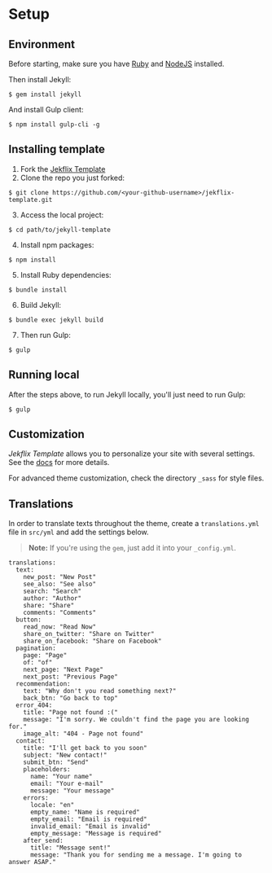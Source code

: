 # Setup

## Environment

Before starting, make sure you have [Ruby](https://www.ruby-lang.org/en/documentation/installation/) and [NodeJS](https://nodejs.org/) installed.

Then install Jekyll:

```
$ gem install jekyll
```

And install Gulp client:

```
$ npm install gulp-cli -g
```

## Installing template

1. Fork the [Jekflix Template](https://github.com/thiagorossener/jekflix-template/fork)
2. Clone the repo you just forked:
```
$ git clone https://github.com/<your-github-username>/jekflix-template.git
```
3. Access the local project:
```
$ cd path/to/jekyll-template
```
4. Install npm packages:
```
$ npm install
```
5. Install Ruby dependencies:
```
$ bundle install
```
6. Build Jekyll:
```
$ bundle exec jekyll build
```
7. Then run Gulp:
```
$ gulp
```

## Running local

After the steps above, to run Jekyll locally, you'll just need to run Gulp:
```
$ gulp
```

## Customization

*Jekflix Template* allows you to personalize your site with several settings. See the [docs](settings.md#settings) for more details.

For advanced theme customization, check the directory `_sass` for style files.

## Translations

In order to translate texts throughout the theme, create a `translations.yml` file in `src/yml` and add the settings below.

> **Note:** If you're using the `gem`, just add it into your `_config.yml`.

```
translations:
  text:
    new_post: "New Post"
    see_also: "See also"
    search: "Search"
    author: "Author"
    share: "Share"
    comments: "Comments"
  button:
    read_now: "Read Now"
    share_on_twitter: "Share on Twitter"
    share_on_facebook: "Share on Facebook"
  pagination:
    page: "Page"
    of: "of"
    next_page: "Next Page"
    next_post: "Previous Page"
  recommendation:
    text: "Why don't you read something next?"
    back_btn: "Go back to top"
  error_404:
    title: "Page not found :("
    message: "I'm sorry. We couldn't find the page you are looking for."
    image_alt: "404 - Page not found"
  contact:
    title: "I'll get back to you soon"
    subject: "New contact!"
    submit_btn: "Send"
    placeholders:
      name: "Your name"
      email: "Your e-mail"
      message: "Your message"
    errors:
      locale: "en"
      empty_name: "Name is required"
      empty_email: "Email is required"
      invalid_email: "Email is invalid"
      empty_message: "Message is required"
    after_send:
      title: "Message sent!"
      message: "Thank you for sending me a message. I'm going to answer ASAP."
```